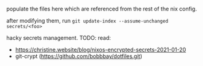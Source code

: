 populate the files here which are referenced from the rest of the nix config.

after modifying them, run `git update-index --assume-unchanged secrets/<foo>`

hacky secrets management. TODO: read:
- https://christine.website/blog/nixos-encrypted-secrets-2021-01-20
- git-crypt (https://github.com/bobbbay/dotfiles.git)


